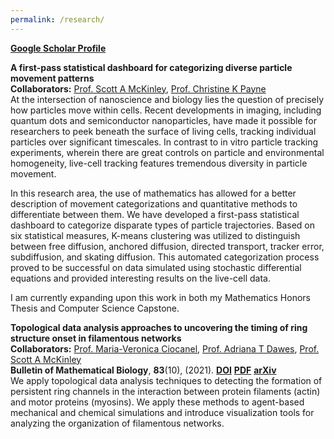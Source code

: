 ```yaml
---
permalink: /research/
---
```


[**Google Scholar Profile**](https://scholar.google.com/citations?user=-d1aa-sAAAAJ&hl=en)

**A first-pass statistical dashboard for categorizing diverse particle movement patterns**  
**Collaborators:** [Prof. Scott A McKinley](https://randommath.net/), [Prof. Christine K Payne](http://payne.pratt.duke.edu/)     
At the intersection of nanoscience and biology lies the question of precisely how particles move within cells. Recent developments in imaging, including quantum dots and semiconductor nanoparticles, have made it possible for researchers to peek beneath the surface of living cells, tracking individual particles over significant timescales. In contrast to in vitro particle tracking experiments, wherein there are great controls on particle and environmental homogeneity, live-cell tracking features tremendous diversity in particle movement.     

In this research area, the use of mathematics has allowed for a better description of movement categorizations and quantitative methods to differentiate between them. We have developed a first-pass statistical dashboard to categorize disparate types of particle trajectories. Based on six statistical measures, K-means clustering was utilized to distinguish between free diffusion, anchored diffusion, directed transport, tracker error, subdiffusion, and skating diffusion. This automated categorization process proved to be successful on data simulated using stochastic differential equations and provided interesting results on the live-cell data.   

I am currently expanding upon this work in both my Mathematics Honors Thesis and Computer Science Capstone.    

**Topological data analysis approaches to uncovering the timing of ring structure onset in filamentous networks**  
**Collaborators:** [Prof. Maria-Veronica Ciocanel](https://services.math.duke.edu/~ciocanel/), [Prof. Adriana T Dawes](https://people.math.osu.edu/dawes.33/), [Prof. Scott A McKinley](https://randommath.net/)  
**Bulletin of Mathematical Biology**, **83**(10), (2021). [**DOI**](https://link.springer.com/article/10.1007/s11538-020-00847-3) [**PDF**](https://drive.google.com/file/d/1rkhhSyLqyDLW89z8U8ye3FN9Ow4nhOOS/view?usp=sharing) 
[**arXiv**](https://arxiv.org/abs/1910.05850)  
We apply topological data analysis techniques to detecting the formation of persistent ring channels in the interaction between protein filaments (actin) and motor proteins (myosins). We apply these methods to agent-based mechanical and chemical simulations and introduce visualization tools for analyzing the organization of filamentous networks.   

